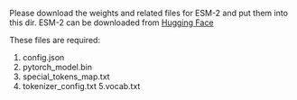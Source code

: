 Please download the weights and related files for ESM-2 and put them into this dir. ESM-2 can be downloaded from [Hugging Face](https://huggingface.co/facebook/esm2_t33_650M_UR50D)

These files are required:
1. config.json
2. pytorch_model.bin
3. special_tokens_map.txt
4. tokenizer_config.txt
5.vocab.txt
